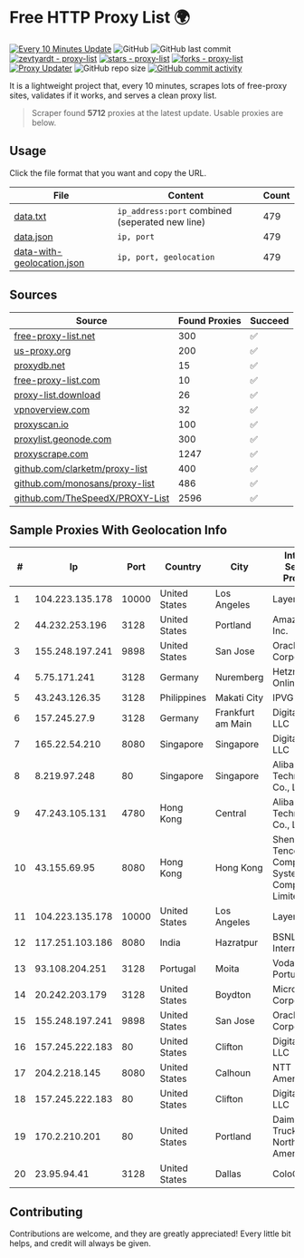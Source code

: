 
# Free HTTP Proxy List 🌍

[![Every 10 Minutes Update](https://github.com/mertguvencli/http-proxy-list/actions/workflows/main.yml/badge.svg?branch=main)](https://github.com/mertguvencli/http-proxy-list/actions/workflows/main.yml)
![GitHub](https://img.shields.io/github/license/mertguvencli/http-proxy-list)
![GitHub last commit](https://img.shields.io/github/last-commit/mertguvencli/http-proxy-list)
[![zevtyardt - proxy-list](https://img.shields.io/static/v1?label=zevtyardt&message=proxy-list&color=blue&logo=github)](https://github.com/zevtyardt/proxy-list "Go to GitHub repo")
[![stars - proxy-list](https://img.shields.io/github/stars/zevtyardt/proxy-list?style=social)](https://github.com/zevtyardt/proxy-list)
[![forks - proxy-list](https://img.shields.io/github/forks/zevtyardt/proxy-list?style=social)](https://github.com/zevtyardt/proxy-list)
[![Proxy Updater](https://github.com/zevtyardt/proxy-list/workflows/Proxy%20Updater/badge.svg)](https://github.com/zevtyardt/proxy-list/actions?query=workflow:"Proxy+Updater")
![GitHub repo size](https://img.shields.io/github/repo-size/zevtyardt/proxy-list)
[![GitHub commit activity](https://img.shields.io/github/commit-activity/m/zevtyardt/proxy-list?logo=commits)](https://github.com/zevtyardt/proxy-list/commits/main)

It is a lightweight project that, every 10 minutes, scrapes lots of free-proxy sites, validates if it works, and serves a clean proxy list.

> Scraper found **5712** proxies at the latest update. Usable proxies are below.

## Usage

Click the file format that you want and copy the URL.

|File|Content|Count|
|----|-------|-----|
|[data.txt](https://raw.githubusercontent.com/mertguvencli/http-proxy-list/main/proxy-list/data.txt)|`ip_address:port` combined (seperated new line)|479|
|[data.json](https://raw.githubusercontent.com/mertguvencli/http-proxy-list/main/proxy-list/data.json)|`ip, port`|479|
|[data-with-geolocation.json](https://raw.githubusercontent.com/mertguvencli/http-proxy-list/main/proxy-list/data-with-geolocation.json)|`ip, port, geolocation`|479|

## Sources

|Source|Found Proxies|Succeed|
|------|-------------|-------|
|[free-proxy-list.net](https://free-proxy-list.net)|300|✅|
|[us-proxy.org](https://www.us-proxy.org)|200|✅|
|[proxydb.net](http://proxydb.net)|15|✅|
|[free-proxy-list.com](https://free-proxy-list.com/?page=&port=&type%5B%5D=http&type%5B%5D=https&up_time=0&search=Search)|10|✅|
|[proxy-list.download](https://www.proxy-list.download/HTTP)|26|✅|
|[vpnoverview.com](https://vpnoverview.com/privacy/anonymous-browsing/free-proxy-servers)|32|✅|
|[proxyscan.io](https://www.proxyscan.io)|100|✅|
|[proxylist.geonode.com](https://proxylist.geonode.com/api/proxy-list?limit=300&page=1&sort_by=lastChecked&sort_type=desc&protocols=http,https)|300|✅|
|[proxyscrape.com](https://api.proxyscrape.com/v2/?request=displayproxies&protocol=http&timeout=10000&country=all&ssl=all&anonymity=all)|1247|✅|
|[github.com/clarketm/proxy-list](https://raw.githubusercontent.com/clarketm/proxy-list/master/proxy-list-raw.txt)|400|✅|
|[github.com/monosans/proxy-list](https://raw.githubusercontent.com/monosans/proxy-list/main/proxies/http.txt)|486|✅|
|[github.com/TheSpeedX/PROXY-List](https://raw.githubusercontent.com/TheSpeedX/PROXY-List/master/http.txt)|2596|✅|


## Sample Proxies With Geolocation Info

|#|Ip|Port|Country|City|Internet Service Provider|
|-|--|----|-------|----|-------------------------|
|1|104.223.135.178|10000|United States|Los Angeles|LayerHost|
|2|44.232.253.196|3128|United States|Portland|Amazon.com, Inc.|
|3|155.248.197.241|9898|United States|San Jose|Oracle Corporation|
|4|5.75.171.241|3128|Germany|Nuremberg|Hetzner Online GmbH|
|5|43.243.126.35|3128|Philippines|Makati City|IPVG|
|6|157.245.27.9|3128|Germany|Frankfurt am Main|DigitalOcean, LLC|
|7|165.22.54.210|8080|Singapore|Singapore|DigitalOcean, LLC|
|8|8.219.97.248|80|Singapore|Singapore|Alibaba (US) Technology Co., Ltd.|
|9|47.243.105.131|4780|Hong Kong|Central|Alibaba (US) Technology Co., Ltd.|
|10|43.155.69.95|8080|Hong Kong|Hong Kong|Shenzhen Tencent Computer Systems Company Limited|
|11|104.223.135.178|10000|United States|Los Angeles|LayerHost|
|12|117.251.103.186|8080|India|Hazratpur|BSNL Internet|
|13|93.108.204.251|3128|Portugal|Moita|Vodafone Portugal|
|14|20.242.203.179|3128|United States|Boydton|Microsoft Corporation|
|15|155.248.197.241|9898|United States|San Jose|Oracle Corporation|
|16|157.245.222.183|80|United States|Clifton|DigitalOcean, LLC|
|17|204.2.218.145|8080|United States|Calhoun|NTT America, Inc.|
|18|157.245.222.183|80|United States|Clifton|DigitalOcean, LLC|
|19|170.2.210.201|80|United States|Portland|Daimler Trucks of North America LLC|
|20|23.95.94.41|3128|United States|Dallas|ColoCrossing|



## Contributing

Contributions are welcome, and they are greatly appreciated! Every
little bit helps, and credit will always be given.

